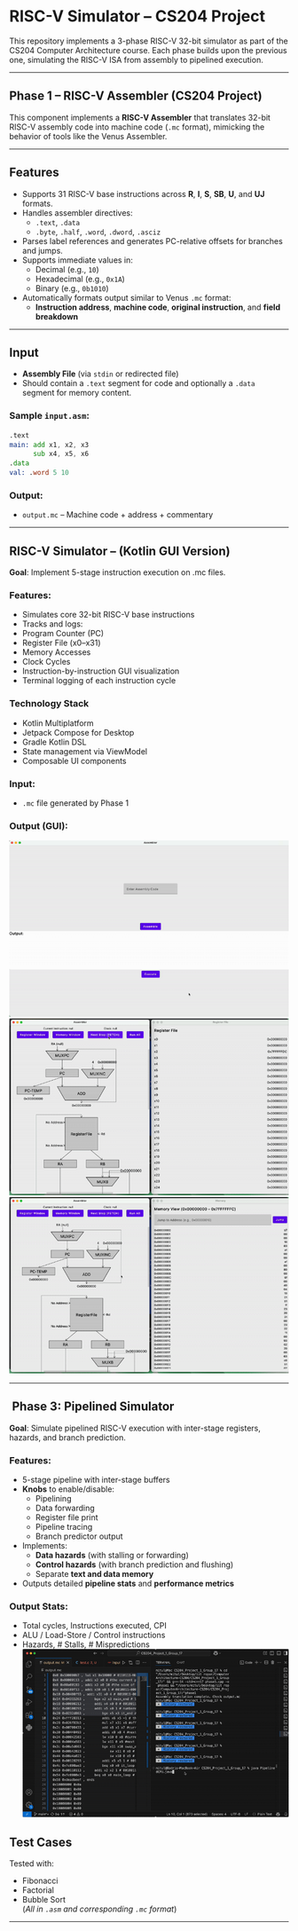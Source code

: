 # RISC-V Simulator – CS204 Project

This repository implements a 3-phase RISC-V 32-bit simulator as part of the CS204 Computer Architecture course. Each phase builds upon the previous one, simulating the RISC-V ISA from assembly to pipelined execution.

---

## Phase 1 – RISC-V Assembler (CS204 Project)

This component implements a **RISC-V Assembler** that translates 32-bit RISC-V assembly code into machine code (`.mc` format), mimicking the behavior of tools like the Venus Assembler.

---

##  Features

-  Supports 31 RISC-V base instructions across **R**, **I**, **S**, **SB**, **U**, and **UJ** formats.
-  Handles assembler directives:
    - `.text`, `.data`
    - `.byte`, `.half`, `.word`, `.dword`, `.asciz`
-  Parses label references and generates PC-relative offsets for branches and jumps.
-  Supports immediate values in:
    - Decimal (e.g., `10`)
    - Hexadecimal (e.g., `0x1A`)
    - Binary (e.g., `0b1010`)
-  Automatically formats output similar to Venus `.mc` format:
    - **Instruction address**, **machine code**, **original instruction**, and **field breakdown**

---

##  Input

- **Assembly File** (via `stdin` or redirected file)
- Should contain a `.text` segment for code and optionally a `.data` segment for memory content.

###  Sample `input.asm`:
```asm
.text
main: add x1, x2, x3
      sub x4, x5, x6
.data
val: .word 5 10
```

###  Output:
- `output.mc` – Machine code + address + commentary

---

##  RISC-V Simulator –  (Kotlin GUI Version)

**Goal**: Implement 5-stage instruction execution on .mc files.

###  Features:
- Simulates core 32-bit RISC-V base instructions
- Tracks and logs:
- Program Counter (PC)
- Register File (x0–x31)
- Memory Accesses
- Clock Cycles
- Instruction-by-instruction GUI visualization
- Terminal logging of each instruction cycle
### Technology Stack
- Kotlin Multiplatform
- Jetpack Compose for Desktop
- Gradle Kotlin DSL
- State management via ViewModel
- Composable UI components
###  Input:
- `.mc` file generated by Phase 1

###  Output (GUI):
![](assets/1_.gif)
![](assets/2_.gif)
![](assets/3_.gif)

---

## ️ Phase 3: Pipelined Simulator

**Goal**: Simulate pipelined RISC-V execution with inter-stage registers, hazards, and branch prediction.

###  Features:
- 5-stage pipeline with inter-stage buffers
- **Knobs** to enable/disable:
    - Pipelining
    - Data forwarding
    - Register file print
    - Pipeline tracing
    - Branch predictor output
- Implements:
    - **Data hazards** (with stalling or forwarding)
    - **Control hazards** (with branch prediction and flushing)
    - Separate **text and data memory**
- Outputs detailed **pipeline stats** and **performance metrics**

###  Output Stats:
- Total cycles, Instructions executed, CPI
-  ALU / Load-Store / Control instructions
-  Hazards, # Stalls, # Mispredictions
![](assets/4_.gif)

##  Test Cases

Tested with:
- Fibonacci
- Factorial
- Bubble Sort  
  (*All in `.asm` and corresponding `.mc` format*)

---


